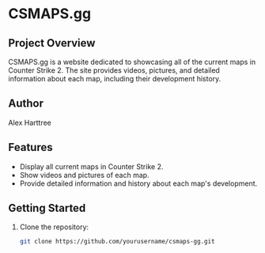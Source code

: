 # CSMAPS.gg

## Project Overview
CSMAPS.gg is a website dedicated to showcasing all of the current maps in Counter Strike 2. The site provides videos, pictures, and detailed information about each map, including their development history.

## Author
Alex Harttree

## Features
- Display all current maps in Counter Strike 2.
- Show videos and pictures of each map.
- Provide detailed information and history about each map's development.

## Getting Started
1. Clone the repository:
   ```bash
   git clone https://github.com/yourusername/csmaps-gg.git
